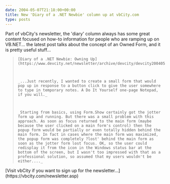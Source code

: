 ```yaml
---
date: 2004-05-07T21:18:00+00:00
title: New 'Diary of a .NET Newbie' column up at vbCity.com
type: posts
---
```

Part of vbCity's newsletter, the 'diary' column always has some great content focused on how-to information for people who are ramping up on VB.NET... the latest post talks about the concept of an Owned Form, and it is pretty useful stuff...

<blockquote dir="ltr" style="MARGIN-RIGHT: 0px">

    [Diary of a .NET Newbie: Owning Up](https://www.devcity.net/newsletter/archive/devcity/devcity20040505.htm#ni020)



    _...Just recently, I wanted to create a small form that would pop up in response to a button click to give the user somewhere to type in temporary notes. A Do It Yourself one-page Notepad, if you will._



    _Starting from basics, using Form.Show certainly got the jotter form up and running. But there was a small problem with this approach. As soon as focus returned to the main form (maybe because the user clicked on a main form's control) then the popup form would be partially or even totally hidden behind the main form. In fact in cases where the main form was maximized, the popup form was completely ?lost' behind the main form as soon as the jotter form lost focus. OK, so the user could redisplay it from the icon in the Windows status bar at the bottom of the screen, but I wasn't too impressed with that as a professional solution, so assumed that my users wouldn't be either...._

</blockquote>

<p dir="ltr">
  [Visit vbCity if you want to sign up for the newsletter...](https://vbcity.com/newsletter.asp)
